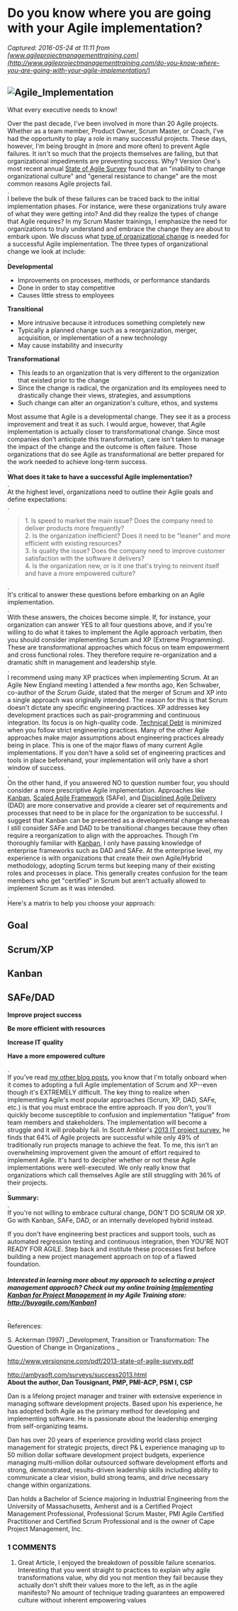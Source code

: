 # Do you know where you are going with your Agile implementation?

_Captured: 2016-05-24 at 11:11 from [www.agileprojectmanagementtraining.com](http://www.agileprojectmanagementtraining.com/do-you-know-where-you-are-going-with-your-agile-implementation/)_

## ![Agile_Implementation](http://www.agileprojectmanagementtraining.com/wp-content/uploads/Agile_Implementation-291x300.png)

What every executive needs to know!

Over the past decade, I've been involved in more than 20 Agile projects. Whether as a team member, Product Owner, Scrum Master, or Coach, I've had the opportunity to play a role in many successful projects. These days, however, I'm being brought in (more and more often) to prevent Agile failures. It isn't so much that the projects themselves are failing, but that organizational impediments are preventing success. Why? Version One's most recent annual [State of Agile Survey](http://www.versionone.com/pdf/2013-state-of-agile-survey.pdf) found that an "inability to change organizational culture" and "general resistance to change" are the most common reasons Agile projects fail.  
.  
I believe the bulk of these failures can be traced back to the initial implementation phases. For instance, were these organizations truly aware of what they were getting into? And did they realize the types of change that Agile requires? In my Scrum Master trainings, I emphasize the need for organizations to truly understand and embrace the change they are about to embark upon. We discuss what [type of organizational change](http://www.amazon.com/gp/product/0470648082/ref=as_li_tl?ie=UTF8&camp=1789&creative=390957&creativeASIN=0470648082&linkCode=as2&tag=capeprojectma-20&linkId=K4DHB23HXTBNXUIT) is needed for a successful Agile implementation. The three types of organizational change we look at include:  
.  
**Developmental**

  * Improvements on processes, methods, or performance standards
  * Done in order to stay competitive
  * Causes little stress to employees

**Transitional**

  * More intrusive because it introduces something completely new
  * Typically a planned change such as a reorganization, merger, acquisition, or implementation of a new technology
  * May cause instability and insecurity

**Transformational**

  * This leads to an organization that is very different to the organization that existed prior to the change
  * Since the change is radical, the organization and its employees need to drastically change their views, strategies, and assumptions
  * Such change can alter an organization's culture, ethos, and systems

Most assume that Agile is a developmental change. They see it as a process improvement and treat it as such. I would argue, however, that Agile implementation is actually closer to transformational change. Since most companies don't anticipate this transformation, care isn't taken to manage the impact of the change and the outcome is often failure. Those organizations that do see Agile as transformational are better prepared for the work needed to achieve long-term success.  
.  
**What does it take to have a successful Agile implementation?**  
.  
At the highest level, organizations need to outline their Agile goals and define expectations:  
.

> 1\. Is speed to market the main issue? Does the company need to deliver products more frequently?  
2\. Is the organization inefficient? Does it need to be "leaner" and more efficient with existing resources?  
3\. Is quality the issue? Does the company need to improve customer satisfaction with the software it delivers?  
4\. Is the organization new, or is it one that's trying to reinvent itself and have a more empowered culture?

.  
It's critical to answer these questions before embarking on an Agile implementation.  
.  
With these answers, the choices become simple. If, for instance, your organization can answer YES to all four questions above, and if you're willing to do what it takes to implement the Agile approach verbatim, then you should consider implementing Scrum and XP (Extreme Programming). These are transformational approaches which focus on team empowerment and cross functional roles. They therefore require re-organization and a dramatic shift in management and leadership style.  
.  
I recommend using many XP practices when implementing Scrum. At an Agile New England meeting I attended a few months ago, Ken Schwaber, co-author of the _Scrum Guide_, stated that the merger of Scrum and XP into a single approach was originally intended. The reason for this is that Scrum doesn't dictate any specific engineering practices. XP addresses key development practices such as pair-programming and continuous integration. Its focus is on high-quality code. [Technical Debt](http://en.wikipedia.org/wiki/Technical_debt) is minimized when you follow strict engineering practices. Many of the other Agile approaches make major assumptions about engineering practices already being in place. This is one of the major flaws of many current Agile implementations. If you don't have a solid set of engineering practices and tools in place beforehand, your implementation will only have a short window of success.  
.  
On the other hand, if you answered NO to question number four, you should consider a more prescriptive Agile implementation. Approaches like [Kanban](http://www.amazon.com/gp/product/0984521402/ref=as_li_tl?ie=UTF8&camp=1789&creative=390957&creativeASIN=0984521402&linkCode=as2&tag=capeprojectma-20&linkId=SDSKNUXNDFFUIZVT), [Scaled Agile Framework](http://www.amazon.com/gp/product/0321458192/ref=as_li_tl?ie=UTF8&camp=1789&creative=390957&creativeASIN=0321458192&linkCode=as2&tag=capeprojectma-20&linkId=LIUVFFKQVG4HRJ4L) (SAFe), and [Disciplined Agile Delivery](http://www.amazon.com/gp/product/0132810131/ref=as_li_tl?ie=UTF8&camp=1789&creative=390957&creativeASIN=0132810131&linkCode=as2&tag=capeprojectma-20&linkId=HUHZBPP46E3HDP6V) (DAD) are more conservative and provide a clearer set of requirements and processes that need to be in place for the organization to be successful. I suggest that Kanban can be presented as a developmental change whereas I still consider SAFe and DAD to be transitional changes because they often require a reorganization to align with the approaches. Though I'm thoroughly familiar with [Kanban](http://www.agileprojectmanagementtraining.com/are-you-implementing-scrum-but-realize-you-are-better-suited-for-kanban/), I only have passing knowledge of enterprise frameworks such as DAD and SAFe. At the enterprise level, my experience is with organizations that create their own Agile/Hybrid methodology, adopting Scrum terms but keeping many of their existing roles and processes in place. This generally creates confusion for the team members who get "certified" in Scrum but aren't actually allowed to implement Scrum as it was intended.  
.  
Here's a matrix to help you choose your approach:

## Goal

## Scrum/XP

## Kanban

## SAFe/DAD

**Improve project success**

**Be more efficient with resources**

**Increase IT quality**

**Have a more empowered culture**

.  
If you've read [my other blog posts](http://www.agileprojectmanagementtraining.com/practical-agile-blog/), you know that I'm totally onboard when it comes to adopting a full Agile implementation of Scrum and XP--even though it's EXTREMELY difficult. The key thing to realize when implementing Agile's most popular approaches (Scrum, XP, DAD, SAFe, etc.) is that you must embrace the entire approach. If you don't, you'll quickly become susceptible to confusion and implementation "fatigue" from team members and stakeholders. The implementation will become a struggle and it will probably fail. In Scott Ambler's [2013 IT project survey,](http://ambysoft.com/surveys/success2013.html) he finds that 64% of Agile projects are successful while only 49% of traditionally run projects manage to achieve the feat. To me, this isn't an overwhelming improvement given the amount of effort required to implement Agile. It's hard to decipher whether or not these Agile implementations were well-executed. We only really know that organizations which call themselves Agile are still struggling with 36% of their projects.  
.  
**Summary:**  
.  
If you're not willing to embrace cultural change, DON'T DO SCRUM OR XP. Go with Kanban, SAFe, DAD, or an internally developed hybrid instead.

If you don't have engineering best practices and support tools, such as automated regression testing and continuous integration, then YOU'RE NOT READY FOR AGILE. Step back and institute these processes first before building a new project management approach on top of a flawed foundation.

#### _Interested in learning more about my approach to selecting a project management approach? Check out my online training [Implementing Kanban for Project Management](http://buyagile.com/Kanban1) in my Agile Training store: <http://buyagile.com/Kanban1>_  
.  
References:

S. Ackerman (1997) _Development, Transition or Transformation: The Question of Change in Organizations _

<http://www.versionone.com/pdf/2013-state-of-agile-survey.pdf>

<http://ambysoft.com/surveys/success2013.html>  
**About the author, Dan Tousignant, PMP, PMI-ACP, PSM I, CSP**

Dan is a lifelong project manager and trainer with extensive experience in managing software development projects. Based upon his experience, he has adopted both Agile as the primary method for developing and implementing software. He is passionate about the leadership emerging from self-organizing teams.

Dan has over 20 years of experience providing world class project management for strategic projects, direct P& L experience managing up to 50 million dollar software development project budgets, experience managing multi-million dollar outsourced software development efforts and strong, demonstrated, results-driven leadership skills including ability to communicate a clear vision, build strong teams, and drive necessary change within organizations.

Dan holds a Bachelor of Science majoring in Industrial Engineering from the University of Massachusetts, Amherst and is a Certified Project Management Professional, Professional Scrum Master, PMI Agile Certified Practitioner and Certified Scrum Professional and is the owner of Cape Project Management, Inc.

### 1 COMMENTS

  1. Great Article, I enjoyed the breakdown of possible failure scenarios. Interesting that you went straight to practices to explain why agile transformations value, why did you not mention they fail because they actually don't shift their values more to the left, as in the agile manifesto? No amount of technique trading guarantees an empowered culture without inherent empowering values
